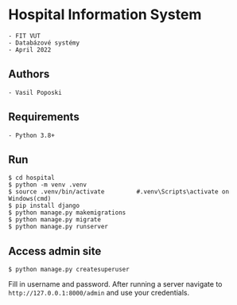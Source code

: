 # Hospital Information System
    - FIT VUT
    - Databázové systémy 
    - April 2022

## Authors
    - Vasil Poposki

## Requirements
    - Python 3.8+

## Run
```shell
$ cd hospital
$ python -m venv .venv
$ source .venv/bin/activate         #.venv\Scripts\activate on Windows(cmd)
$ pip install django
$ python manage.py makemigrations
$ python manage.py migrate
$ python manage.py runserver
```



## Access admin site
```shell
$ python manage.py createsuperuser
```
Fill in username and password. After running a server navigate to ```http://127.0.0.1:8000/admin``` and use your credentials.